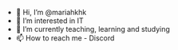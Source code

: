- 👋 Hi, I’m @mariahkhk
- 👀 I’m interested in IT
- 🌱 I’m currently teaching, learning and studying
- 📫 How to reach me - Discord

<!---
mariahkhk/mariahkhk is a ✨ special ✨ repository because its `README.md` (this file) appears on your GitHub profile.
You can click the Preview link to take a look at your changes.
--->
